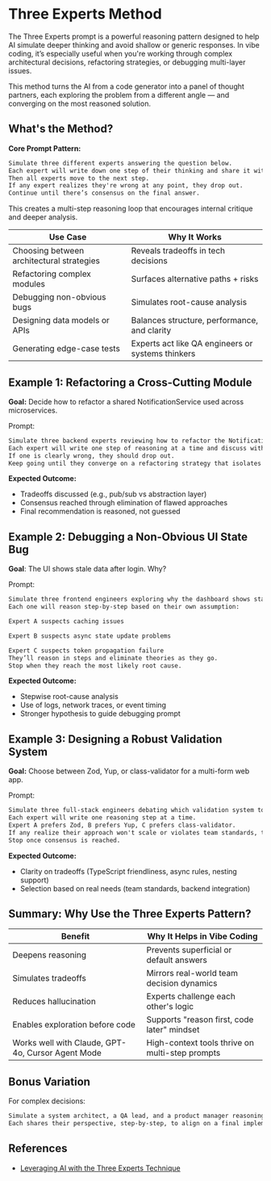 # Three Experts Method

The Three Experts prompt is a powerful reasoning pattern designed to help AI simulate deeper thinking and avoid shallow or generic responses. In vibe coding, it’s especially useful when you're working through complex architectural decisions, refactoring strategies, or debugging multi-layer issues.

This method turns the AI from a code generator into a panel of thought partners, each exploring the problem from a different angle — and converging on the most reasoned solution.

## What's the Method?

**Core Prompt Pattern:**

```txt
Simulate three different experts answering the question below.
Each expert will write down one step of their thinking and share it with the group.
Then all experts move to the next step.
If any expert realizes they're wrong at any point, they drop out.
Continue until there’s consensus on the final answer.
```

This creates a multi-step reasoning loop that encourages internal critique and deeper analysis.

| **Use Case**                              | **Why It Works**                                  |
|-------------------------------------------|---------------------------------------------------|
| Choosing between architectural strategies | Reveals tradeoffs in tech decisions               |
| Refactoring complex modules               | Surfaces alternative paths + risks                |
| Debugging non-obvious bugs                | Simulates root-cause analysis                     |
| Designing data models or APIs             | Balances structure, performance, and clarity      |
| Generating edge-case tests                | Experts act like QA engineers or systems thinkers |

## Example 1: Refactoring a Cross-Cutting Module

**Goal:** Decide how to refactor a shared NotificationService used across microservices.

Prompt:

```txt
Simulate three backend experts reviewing how to refactor the NotificationService, which is currently tightly coupled to both billing and auth services.
Each expert will write one step of reasoning at a time and discuss with the group.
If one is clearly wrong, they should drop out.
Keep going until they converge on a refactoring strategy that isolates the service and makes it reusable.
```

**Expected Outcome:**

- Tradeoffs discussed (e.g., pub/sub vs abstraction layer)
- Consensus reached through elimination of flawed approaches
- Final recommendation is reasoned, not guessed

## Example 2: Debugging a Non-Obvious UI State Bug

**Goal**: The UI shows stale data after login. Why?

Prompt:

```txt
Simulate three frontend engineers exploring why the dashboard shows stale user data after login.
Each one will reason step-by-step based on their own assumption:

Expert A suspects caching issues

Expert B suspects async state update problems

Expert C suspects token propagation failure
They’ll reason in steps and eliminate theories as they go.
Stop when they reach the most likely root cause.
```

**Expected Outcome:**

- Stepwise root-cause analysis
- Use of logs, network traces, or event timing
- Stronger hypothesis to guide debugging prompt

## Example 3: Designing a Robust Validation System

**Goal:** Choose between Zod, Yup, or class-validator for a multi-form web app.

Prompt:

```txt
Simulate three full-stack engineers debating which validation system to use for a multi-form onboarding flow with dynamic field types.
Each expert will write one reasoning step at a time.
Expert A prefers Zod, B prefers Yup, C prefers class-validator.
If any realize their approach won't scale or violates team standards, they should drop out.
Stop once consensus is reached.
```

**Expected Outcome:**

- Clarity on tradeoffs (TypeScript friendliness, async rules, nesting support)
- Selection based on real needs (team standards, backend integration)

## Summary: Why Use the Three Experts Pattern?

| **Benefit**                                       | **Why It Helps in Vibe Coding**                 |
|---------------------------------------------------|-------------------------------------------------|
| Deepens reasoning                                 | Prevents superficial or default answers         |
| Simulates tradeoffs                               | Mirrors real-world team decision dynamics       |
| Reduces hallucination                             | Experts challenge each other's logic            |
| Enables exploration before code                   | Supports "reason first, code later" mindset     |
| Works well with Claude, GPT-4o, Cursor Agent Mode | High-context tools thrive on multi-step prompts |

## Bonus Variation

For complex decisions:

```txt
Simulate a system architect, a QA lead, and a product manager reasoning together.
Each shares their perspective, step-by-step, to align on a final implementation plan.
```

## References

- [Leveraging AI with the Three Experts Technique](https://www.loom.com/share/50de91feb2ca4abdbca0521d8049d81d)